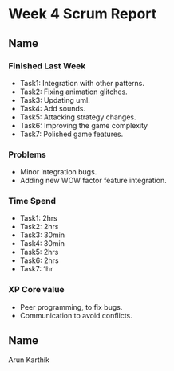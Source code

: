 # Week 4 Scrum Report 

## Name

### Finished Last Week 
- Task1: Integration with other patterns.
- Task2: Fixing animation glitches.
- Task3: Updating uml.
- Task4: Add sounds.
- Task5: Attacking strategy changes.
- Task6: Improving the game complexity
- Task7: Polished game features.


### Problems
- Minor integration bugs.
- Adding new WOW factor feature integration.

### Time Spend

- Task1: 2hrs
- Task2: 2hrs
- Task3: 30min
- Task4: 30min
- Task5: 2hrs
- Task6: 2hrs
- Task7: 1hr



### XP Core value 
- Peer programming, to fix bugs.
- Communication to avoid conflicts.

## Name
Arun Karthik
